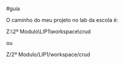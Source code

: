 #guia

O caminho do meu projeto no lab da escola é:

Z:\2º Modulo\LIP1\workspace\crud

ou

Z/2º Modulo/LIP1/workspace/crud